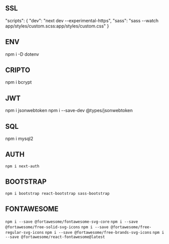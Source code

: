 ## SSL
"scripts": {
   "dev": "next dev --experimental-https",
   "sass": "sass --watch app/styles/custom.scss:app/styles/custom.css"
}
## ENV
npm i -D dotenv
## CRIPTO
npm i bcrypt
## JWT
npm i jsonwebtoken
npm i --save-dev @types/jsonwebtoken
## SQL
npm i mysql2
## AUTH
```npm i next-auth```
## BOOTSTRAP
```npm i bootstrap react-bootstrap sass-bootstrap```
## FONTAWESOME
```npm i --save @fortawesome/fontawesome-svg-core```
```npm i --save @fortawesome/free-solid-svg-icons```
```npm i --save @fortawesome/free-regular-svg-icons```
```npm i --save @fortawesome/free-brands-svg-icons```
```npm i --save @fortawesome/react-fontawesome@latest```

